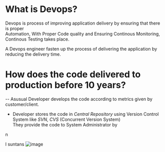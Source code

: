 # What is Devops?  
Devops is process of improving application delivery by ensuring that there is proper   
Automation, With Proper Code quality and Ensuring  Continous Monitoring, Continous Testing takes place.  

A Devops engineer  fasten up the process of delivering the application by reducing the delivery time.  

# How does the code delivered to production before 10 years?  

-- Asusual Developer develops the code according to metrics given by customer/client.  
- Developer stores the code in *Central Repository* using Version Control System like *SVN*, *CVS* (Concurrent Version System)  
They provide the code to System Administrator by 


n

I suntans
![image](https://github.com/viveklingireddy/Prep/assets/67540715/6178f37f-440d-4d75-a5aa-65dd664c567b)
